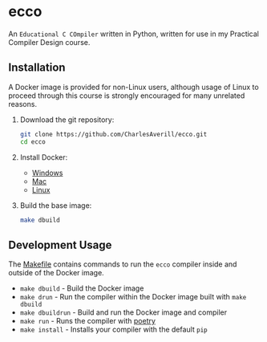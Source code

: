 # ecco
An `Educational C COmpiler` written in Python, written for use in my Practical Compiler Design course.

## Installation

A Docker image is provided for non-Linux users, although usage of Linux to proceed through this course is strongly encouraged for many unrelated reasons.

1. Download the git repository:
    ```bash
    git clone https://github.com/CharlesAverill/ecco.git
    cd ecco
    ```

2. Install Docker:
    - [Windows](https://docs.docker.com/docker-for-windows/install/)
    - [Mac](https://docs.docker.com/docker-for-mac/install/)
    - [Linux](https://docs.docker.com/install/linux/docker-ce/ubuntu/)

3. Build the base image:
    ```bash
    make dbuild
    ```

## Development Usage

The [Makefile](./Makefile) contains commands to run the `ecco` compiler inside and outside of the Docker image.

- `make dbuild` - Build the Docker image
- `make drun` - Run the compiler within the Docker image built with `make dbuild`
- `make dbuildrun` - Build and run the Docker image and compiler
- `make run` - Runs the compiler with [poetry](https://python-poetry.org/)
- `make install` - Installs your compiler with the default `pip` 

